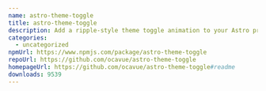 ```yaml
---
name: astro-theme-toggle
title: astro-theme-toggle
description: Add a ripple-style theme toggle animation to your Astro project with ease
categories:
  - uncategorized
npmUrl: https://www.npmjs.com/package/astro-theme-toggle
repoUrl: https://github.com/ocavue/astro-theme-toggle
homepageUrl: https://github.com/ocavue/astro-theme-toggle#readme
downloads: 9539
---
```


